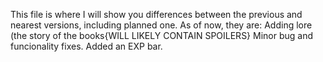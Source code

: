This file is where I will show you differences between the previous and nearest versions, including planned one. As of now, they are:
Adding lore (the story of the books{WILL LIKELY CONTAIN SPOILERS}
Minor bug and funcionality fixes.
Added an EXP bar.
